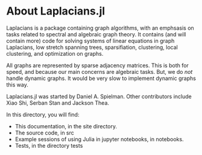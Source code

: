 # About Laplacians.jl

Laplacians is a package containing graph algorithms, with an emphsasis on tasks related to spectral and algebraic graph theory.  It contains (and will contain more) code for solving systems of linear equations in graph Laplacians, low stretch spanning trees, sparsifiation, clustering, local clustering, and optimization on graphs.

All graphs are represented by sparse adjacency matrices.
This is both for speed, and because our main concerns are algebraic tasks.  But, we do _not_ handle dynamic graphs.  It would be very slow to implement dynamic graphs this way.

Laplacians.jl was started by Daniel A. Spielman.  Other contributors include Xiao Shi, Serban Stan and Jackson Thea.

In this directory, you will find:

* This documentation, in the site directory.  
* The source code, in src
* Example sessions of using Julia in jupyter notebooks, in notebooks.
* Tests, in the directory tests

